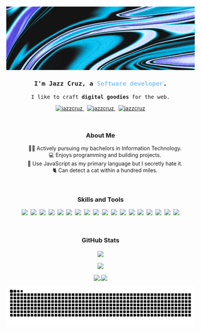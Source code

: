 <p align="center">
<img src="./assets/gh-banner.png">
</p>

<h3 align="center">
  <samp>I'm Jazz Cruz, a
    <b><span style="color: #86C6F4;">Software developer<span></b>.
  </samp>
</h3>

<p align="center"> 
  <samp>
     I like to craft <b>digital goodies</b> for the web. 
  </samp>
</p>


<p align="center">
 <a href="https://jazzcruz.vercel.app" target="blank">
  <img src="https://img.shields.io/badge/website-000000?style=for-the-badge&logo=About.me&logoColor=white" alt="jazzcruz" />
 </a>
 &nbsp;
  <a href="https://linkedin.com/in/jazellecruz" target="blank">
  <img src="https://img.shields.io/badge/LinkedIn-0077B5?style=for-the-badge&logo=linkedin&logoColor=white" alt="jazzcruz" />
 </a>
 &nbsp;
  <a href="mailto: jazellecruz22@gmail.com" target="blank">
  <img src="https://img.shields.io/badge/Gmail-D14836?style=for-the-badge&logo=gmail&logoColor=white" alt="jazzcruz" />
 </a>
</p>

<br/>

<h3 align="center">About Me</h3>
<ul>
<li align="center" style="list-style-type: none;">👩‍🎓 Actively pursuing my bachelors in Information Technology.</li>
<li align="center" style="list-style-type: none;">💻 Enjoys programming and building projects.</li>
<li align="center" style="list-style-type: none;">🤠 Use JavaScript as my primary language but I secretly hate it.</li>
<li align="center" style="list-style-type: none;">🐈 Can detect a cat within a hundred miles.</li>
</ul>

<br/>

<h3 align="center">Skills and Tools</h3>
<p align="center">
  <img src="https://img.shields.io/badge/JavaScript-323330?style=for-the-badge&logo=javascript&logoColor=F7DF1E">&nbsp;
  <img src="https://img.shields.io/badge/Node.js-43853D?style=for-the-badge&logo=node.js&logoColor=white">&nbsp;
  <img src="https://img.shields.io/badge/React-20232A?style=for-the-badge&logo=react&logoColor=61DAFB">&nbsp;
  <img src="https://img.shields.io/badge/express.js-%23404d59.svg?style=for-the-badge&logo=express&logoColor=%2361DAFB">&nbsp;
  <img src="https://img.shields.io/badge/MongoDB-4EA94B?style=for-the-badge&logo=mongodb&logoColor=white">&nbsp;
  <img src="https://img.shields.io/badge/MySQL-005C84?style=for-the-badge&logo=mysql&logoColor=white">&nbsp;
  <img src="https://img.shields.io/badge/PostgreSQL-316192?style=for-the-badge&logo=postgresql&logoColor=white">&nbsp;
  <img src="https://img.shields.io/badge/redis-%23DD0031.svg?&style=for-the-badge&logo=redis&logoColor=white">&nbsp;
  <img src="https://img.shields.io/badge/JWT-black?style=for-the-badge&logo=JSON%20web%20tokens">&nbsp;
  <img src="https://img.shields.io/badge/vercel-%23000000.svg?style=for-the-badge&logo=vercel&logoColor=white">&nbsp;
  <img src="https://img.shields.io/badge/Render-%46E3B7.svg?style=for-the-badge&logo=render&logoColor=white">&nbsp;
  <img src="https://img.shields.io/badge/git-%23F05033.svg?style=for-the-badge&logo=git&logoColor=white">&nbsp;
  <img src="https://img.shields.io/badge/github-%23121011.svg?style=for-the-badge&logo=github&logoColor=white">&nbsp;
  <img src="https://img.shields.io/badge/HTML5-E34F26?style=for-the-badge&logo=html5&logoColor=white">&nbsp;
  <img src="https://img.shields.io/badge/CSS3-1572B6?style=for-the-badge&logo=css3&logoColor=white">&nbsp;
  <img src="https://img.shields.io/badge/Bootstrap-563D7C?style=for-the-badge&logo=bootstrap&logoColor=white">&nbsp;
  <img src="https://img.shields.io/badge/PHP-777BB4?style=for-the-badge&logo=php&logoColor=white">&nbsp;
  <img src="https://img.shields.io/badge/Hyper-000000?style=for-the-badge&logo=hyper&logoColor=white">
</p>

<br/>

<h3 align="center">GitHub Stats</h3>
<p align="center">
  <a href="https://github.com/anuraghazra/convoychat">
    <img height=200 align="center" src="https://github-readme-stats.vercel.app/api/top-langs/?username=jazellecruz&layout=compact&theme=tokyonight&langs_count=8&card_width=320" />
  </a>
</p>

<p align="center">
  <img align="center" src="http://github-profile-summary-cards.vercel.app/api/cards/profile-details?username=jazellecruz&theme=tokyonight&border=true"/>
</p>

<p align="center">
  <a href="https://github.com/anuraghazra/github-readme-stats">
    <img height=200 align="center" src="https://github-readme-stats.vercel.app/api?username=jazellecruz&show_icons=true&theme=tokyonight" />
  </a>
  <img height=200 align="center" src="http://github-readme-streak-stats.herokuapp.com?user=jazellecruz&theme=tokyonight-duo" />
</p>


![snake svg](https://github.com/jazellecruz/jazellecruz/blob/output/github-contribution-grid-snake.svg)



